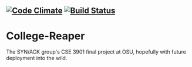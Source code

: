 [![Code Climate](https://codeclimate.com/github/jimcavoli/College-Reaper.png)](https://codeclimate.com/github/jimcavoli/College-Reaper) [![Build Status](https://travis-ci.org/jimcavoli/College-Reaper.svg?branch=master)](https://travis-ci.org/jimcavoli/College-Reaper)
------------------------------------------------------------------------------------------------------------------------
College-Reaper
============

The SYN/ACK group's CSE 3901 final project at OSU, hopefully with future deployment into the wild.
